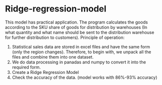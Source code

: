 # Ridge-regression-model

This model has practical application. The program calculates the goods according to the SKU share of goods for distribution by warehouses (In what quantity and what name should be sent to the distribution warehouse for further distribution to customers).
Principle of operation:
1. Statistical sales data are stored in excel files and have the same form (only the region changes). Therefore, to begin with, we unpack all the files and combine them into one dataset.
2. We do data processing in panadas and numpy to convert it into the required form.
3. Create a Ridge Regression Model
4. Check the accuracy of the data. (model works with 86%-93% accuracy)
